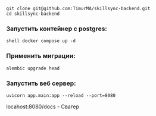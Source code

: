 ```
git clone git@github.com:TimurMA/skillsync-backend.git
cd skillsync-backend
```

### Запустить контейнер с postgres:

```
shell docker compose up -d
```
### Применить миграции:

```
alembic upgrade head
```

### Запустить веб сервер:

```
uvicorn app.main:app --reload --port=8080
```

locahost:8080/docs - Свагер
